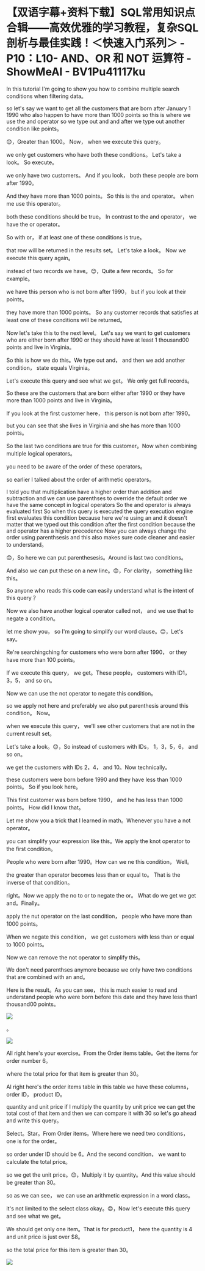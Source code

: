 # 【双语字幕+资料下载】SQL常用知识点合辑——高效优雅的学习教程，复杂SQL剖析与最佳实践！＜快速入门系列＞ - P10：L10- AND、OR 和 NOT 运算符 - ShowMeAI - BV1Pu41117ku

In this tutorial I'm going to show you how to combine multiple search conditions when filtering data。

 so let's say we want to get all the customers that are born after January 1 1990 who also happen to have more than 1000 points so this is where we use the and operator so we type out and and after we type out another condition like points。

😊，Greater than 1000。 Now， when we execute this query。

 we only get customers who have both these conditions。 Let's take a look。 So execute。

 we only have two customers。 And if you look， both these people are born after 1990。

 And they have more than 1000 points。 So this is the and operator。 when me use this operator。

 both these conditions should be true。 In contrast to the and operator， we have the or operator。

 So with or， if at least one of these conditions is true。

 that row will be returned in the results set。 Let's take a look。 Now we execute this query again。

 instead of two records we have。😊，Quite a few records。 So for example。

 we have this person who is not born after 1990， but if you look at their points。

 they have more than 1000 points。 So any customer records that satisfies at least one of these conditions will be returned。

 Now let's take this to the next level。 Let's say we want to get customers who are either born after 1990 or they should have at least 1 thousand00 points and live in Virginia。

 So this is how we do this。We type out and， and then we add another condition， state equals Virginia。

Let's execute this query and see what we get。 We only get full records。

 So these are the customers that are born either after 1990 or they have more than 1000 points and live in Virginia。

 If you look at the first customer here， this person is not born after 1990。

 but you can see that she lives in Virginia and she has more than 1000 points。

 So the last two conditions are true for this customer。Now when combining multiple logical operators。

 you need to be aware of the order of these operators。

 so earlier I talked about the order of arithmetic operators。

 I told you that multiplication have a higher order than addition and subtraction and we can use parenthses to override the default order we have the same concept in logical operators So the and operator is always evaluated first So when this query is executed the query execution engine first evaluates this condition because here we're using an and it doesn't matter that we typed out this condition after the first condition because the and operator has a higher precedence Now you can always change the order using parenthsesis and this also makes sure code cleaner and easier to understand。

😊，So here we can put parenthesesis。Around is last two conditions。

And also we can put these on a new line。😊，For clarity， something like this。

So anyone who reads this code can easily understand what is the intent of this query？

Now we also have another logical operator called not， and we use that to negate a condition。

 let me show you， so I'm going to simplify our word clause。😊，Let's say。

Re're searchingching for customers who were born after 1990， or they have more than 100 points。

 If we execute this query， we get。These people， customers with ID1， 3，5， and so on。

Now we can use the not operator to negate this condition。

 so we apply not here and preferably we also put parenthesis around this condition。 Now。

 when we execute this query， we'll see other customers that are not in the current result set。

 Let's take a look。😊，So instead of customers with IDs， 1，3，5，6， and so on。

 we get the customers with IDs 2，4， and 10。Now technically。

 these customers were born before 1990 and they have less than 1000 points。 So if you look here。

This first customer was born before 1990， and he has less than 1000 points。 How did I know that。

 Let me show you a trick that I learned in math。Whenever you have a not operator。

 you can simplify your expression like this。We apply the knot operator to the first condition。

People who were born after 1990。How can we ne this condition， Well。

 the greater than operator becomes less than or equal to。 That is the inverse of that condition。

 right。Now we apply the no to or to negate the or。 What do we get we get and。Finally。

 apply the nut operator on the last condition， people who have more than 1000 points。

 When we negate this condition， we get customers with less than or equal to 1000 points。

 Now we can remove the not operator to simplify this。

 We don't need parenthses anymore because we only have two conditions that are combined with an and。

 Here is the result。As you can see， this is much easier to read and understand people who were born before this date and they have less than1 thousand00 points。



![](img/13b5d6507d3427a9bc38b390177c87ae_1.png)

。

![](img/13b5d6507d3427a9bc38b390177c87ae_3.png)

All right here's your exercise。From the Order items table。Get the items for order number 6。

 where the total price for that item is greater than 30。

Al right here's the order items table in this table we have these columns， order ID， product ID。

 quantity and unit price if I multiply the quantity by unit price we can get the total cost of that item and then we can compare it with 30 so let's go ahead and write this query。

Select。Star。From Order items。Where here we need two conditions， one is for the order。

 so order under ID should be 6。And the second condition， we want to calculate the total price。

 so we get the unit price。😊，Multiply it by quantity。And this value should be greater than 30。

 so as we can see， we can use an arithmetic expression in a word class。

 it's not limited to the select class okay。😊，Now let's execute this query and see what we get。

We should get only one item。That is for product1， here the quantity is 4 and unit price is just over $8。

 so the total price for this item is greater than 30。



![](img/13b5d6507d3427a9bc38b390177c87ae_5.png)